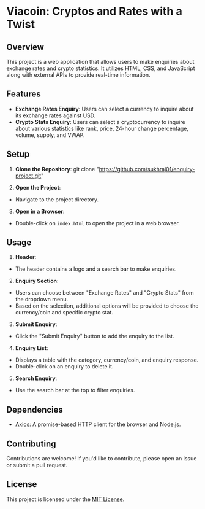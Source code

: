 # Viacoin: Cryptos and Rates with a Twist

## Overview

This project is a web application that allows users to make enquiries about exchange rates and crypto statistics. It utilizes HTML, CSS, and JavaScript along with external APIs to provide real-time information.

## Features

- **Exchange Rates Enquiry**: Users can select a currency to inquire about its exchange rates against USD.
- **Crypto Stats Enquiry**: Users can select a cryptocurrency to inquire about various statistics like rank, price, 24-hour change percentage, volume, supply, and VWAP.

## Setup

1. **Clone the Repository**:
    git clone "https://github.com/sukhraj01/enquiry-project.git"

2. **Open the Project**:
- Navigate to the project directory.

3. **Open in a Browser**:
- Double-click on `index.html` to open the project in a web browser.

## Usage

1. **Header**:
- The header contains a logo and a search bar to make enquiries.

2. **Enquiry Section**:
- Users can choose between "Exchange Rates" and "Crypto Stats" from the dropdown menu.
- Based on the selection, additional options will be provided to choose the currency/coin and specific crypto stat.

3. **Submit Enquiry**:
- Click the "Submit Enquiry" button to add the enquiry to the list.

4. **Enquiry List**:
- Displays a table with the category, currency/coin, and enquiry response.
- Double-click on an enquiry to delete it.

5. **Search Enquiry**:
- Use the search bar at the top to filter enquiries.

## Dependencies

- [Axios](https://axios-http.com/): A promise-based HTTP client for the browser and Node.js.

## Contributing

Contributions are welcome! If you'd like to contribute, please open an issue or submit a pull request.

## License

This project is licensed under the [MIT License](LICENSE).
